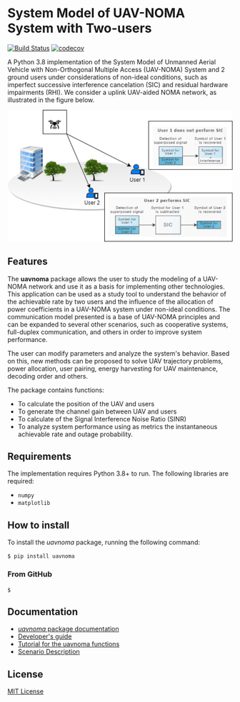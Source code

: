 # System Model of UAV-NOMA System with Two-users

[![Build Status](https://travis-ci.org/limabrena/uavnoma.svg?branch=main)](https://travis-ci.org/github/limabrena/uavnoma)
[![codecov](https://codecov.io/gh/limabrena/uavnoma/branch/main/graph/badge.svg?token=H5W453JPYU)](https://app.codecov.io/gh/limabrena/uavnoma)

A Python 3.8 implementation of the System Model of Unmanned Aerial Vehicle with Non-Orthogonal Multiple Access (UAV-NOMA) System and 2 ground users under considerations of non-ideal conditions, such as imperfect successive interference cancelation (SIC) and residual hardware impairments (RHI). We consider a uplink UAV-aided NOMA network, as illustrated in the figure below.

![System model.](figures/uav_system_model_ex.png)


## Features

The **uavnoma** package allows the user to study the modeling of a UAV-NOMA network and use it as a basis for implementing other technologies. This application can be used as a study tool to understand the behavior of the achievable rate by two users and the influence of the allocation of power coefficients in a UAV-NOMA system under non-ideal conditions. The communication model presented is a base of UAV-NOMA principles and can be expanded to several other scenarios, such as cooperative systems, full-duplex communication,  and others in order to improve system performance.

The user can modify parameters and analyze the system's behavior. Based on this, new methods can be proposed to solve UAV trajectory problems, power allocation, user pairing, energy harvesting for UAV maintenance, decoding order and others.


The package contains functions:
- To calculate the position of the UAV and users
- To generate the channel gain between UAV and users
- To calculate of the Signal Interference Noise Ratio (SINR) 
- To analyze system performance using as metrics the instantaneous achievable rate and outage probability.

## Requirements

The implementation requires Python 3.8+ to run.
The following libraries are required:

- `numpy`
- `matplotlib`

## How to install


To install the *uavnoma* package, running the following command:

```
$ pip install uavnoma
```

### From GitHub
```
$ 
```
## Documentation 

* [*uavnoma* package documentation](https://limabrena.github.io/uavnoma/docs/index.html)
* [Developer's guide](doc/installationgruide.md)
* [Tutorial for the uavnoma functions](example/uavnoma_tutorial.ipynb)
* [Scenario Description](doc/documentation.md)

## License

[MIT License](LICENSE.txt)
